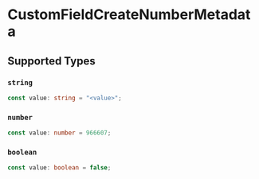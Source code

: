 # CustomFieldCreateNumberMetadata


## Supported Types

### `string`

```typescript
const value: string = "<value>";
```

### `number`

```typescript
const value: number = 966607;
```

### `boolean`

```typescript
const value: boolean = false;
```

